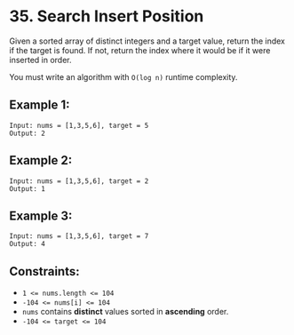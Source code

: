 # 35. Search Insert Position

Given a sorted array of distinct integers and a target value, return the index if the target is found. If not, return the index where it would be if it were inserted in order.

You must write an algorithm with `O(log n)` runtime complexity.

## Example 1:

```
Input: nums = [1,3,5,6], target = 5
Output: 2
```

## Example 2:

```
Input: nums = [1,3,5,6], target = 2
Output: 1
```

## Example 3:

```
Input: nums = [1,3,5,6], target = 7
Output: 4
```
 
## Constraints:

- `1 <= nums.length <= 104`
- `-104 <= nums[i] <= 104`
- `nums` contains **distinct** values sorted in **ascending** order.
- `-104 <= target <= 104`

